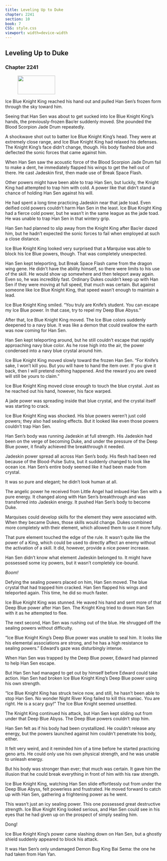 ```yaml
---
title: Leveling Up to Duke
chapter: 2241
section: 10
book: 7
CSS: style.css
viewport: width=device-width
---
```


## Leveling Up to Duke

### Chapter 2241

<figure>
	<img src="../Images/gem.gif" alt="" id="gem" width="120" height="60" />
</figure>

Ice Blue Knight King reached his hand out and pulled Han Sen’s frozen form through the sky toward him.

Seeing that Han Sen was about to get sucked into Ice Blue Knight King’s hands, the previously-frozen Bao’er suddenly moved. She pounded the Blood Scorpion Jade Drum repeatedly.

A shockwave shot out to batter Ice Blue Knight King’s head. They were at extremely close range, and Ice Blue Knight King had relaxed his defenses. The Knight King’s face didn’t change, though. His body flashed blue and deflected the sonic forces that came against him.

When Han Sen saw the acoustic force of the Blood Scorpion Jade Drum fail to make a dent, he immediately flapped his wings to get the hell out of there. He cast Jadeskin first, then made use of Break Space Flash.

Other powers might have been able to trap Han Sen, but luckily, the Knight King had attempted to trap him with cold. A power like that didn’t stand a chance of holding Han Sen against his will.

He had spent a long time practicing Jadeskin near that jade toad. Even deified cold powers couldn’t harm Han Sen in the least. Ice Blue Knight King had a fierce cold power, but he wasn’t in the same league as the jade toad. He was unable to trap Han Sen in that wintery grip.

Han Sen had planned to slip away from the Knight King after Bao’er dazed him, but he hadn’t expected the sonic forces to fail when employed at such a close distance.

Ice Blue Knight King looked very surprised that a Marquise was able to block his Ice Blue powers, though. That was completely unexpected.

Han Sen kept teleporting, but Break Space Flash came from the dragon wing gene. He didn’t have the ability himself, so there were limits to his use of the skill. He would show up somewhere and then teleport away again. Even so, he was incredibly fast. Ordinary Dukes couldn’t keep up with Han Sen if they were moving at full speed, that much was certain. But against someone like Ice Blue Knight King, that speed wasn’t enough to maintain a lead.

Ice Blue Knight King smiled. “You truly are Knife’s student. You can escape my Ice Blue power. In that case, try to repel my Deep Blue Abyss.”

After that, Ice Blue Knight King moved. The Ice Blue colors suddenly deepened to a navy blue. It was like a demon that could swallow the earth was now coming for Han Sen.

Han Sen kept teleporting around, but he still couldn’t escape that rapidly approaching navy blue color. As he rose high into the air, the power condensed into a navy blue crystal around him.

Ice Blue Knight King moved slowly toward the frozen Han Sen. “For Knife’s sake, I won’t kill you. But you will have to hand the item over. If you give it back, then I will pretend nothing happened. And the reward you are owed will still be yours to claim.”

Ice Blue Knight King moved close enough to touch the blue crystal. Just as he reached out his hand, however, his face warped.

A jade power was spreading inside that blue crystal, and the crystal itself was starting to crack.

Ice Blue Knight King was shocked. His blue powers weren’t just cold powers; they also had sealing effects. But it looked like even those powers couldn’t trap Han Sen.

Han Sen’s body was running Jadeskin at full strength. His Jadeskin had been on the verge of becoming Duke, and under the pressure of the Deep Blue power, it finally achieved the breakthrough it needed.

Jadeskin power spread all across Han Sen’s body. His flesh had been red because of the Blood-Pulse Sutra, but it suddenly changed to look like ocean ice. Han Sen’s entire body seemed like it had been made from crystal.

It was so pure and elegant; he didn’t look human at all.

The angelic power he received from Little Angel had imbued Han Sen with a pure energy. It changed along with Han Sen’s breakthrough and was transferred into Jadeskin energy. It pushed Han Sen’s body to become Duke.

Marquises could develop skills for the element they were associated with. When they became Dukes, those skills would change. Dukes combined more completely with their element, which allowed them to use it more fully.

That pure element touched the edge of the rule. It wasn’t quite like the power of a King, which could be used to directly affect an enemy without the activation of a skill. It did, however, provide a nice power increase.

Han Sen didn’t know what element Jadeskin belonged to. It might have possessed some icy powers, but it wasn’t completely ice-bound.

*Boom!*

Defying the sealing powers placed on him, Han Sen moved. The blue crystal that had trapped him cracked. Han Sen flapped his wings and teleported again. This time, he did so much faster.

Ice Blue Knight King was stunned. He waved his hand and sent more of that Deep Blue power after Han Sen. The Knight King tried to drown Han Sen with it as he attempted to flee.

The next second, Han Sen was rushing out of the blue. He shrugged off the sealing powers without difficulty.

“Ice Blue Knight King’s Deep Blue power was unable to seal him. It looks like his elemental associations are strong, and he has a high resistance to sealing powers.” Edward’s gaze was disturbingly intense.

When Han Sen was trapped by the Deep Blue power, Edward had planned to help Han Sen escape.

But Han Sen had managed to get out by himself before Edward could take action. Han Sen had broken Ice Blue Knight King’s Deep Blue power using his own strength.

“Ice Blue Knight King has struck twice now, and still, he hasn’t been able to stop Han Sen. No wonder Night River King failed to kill this maniac. You are right. He is a scary guy!” The Ice Blue Knight seemed unsettled.

The Knight King continued his attack, but Han Sen kept sliding out from under that Deep Blue Abyss. The Deep Blue powers couldn’t stop him.

Han Sen felt as if his body had been crystallized. He couldn’t release any energy, but the powers launched against him couldn’t penetrate his body, either.

It felt very weird, and it reminded him of a time before he started practicing geno arts. He could only use his own physical strength, and he was unable to unleash energy.

But his body was stronger than ever; that much was certain. It gave him the illusion that he could break everything in front of him with his raw strength.

Ice Blue Knight King, watching Han Sen slide effortlessly out from under the Deep Blue Abyss, felt powerless and frustrated. He moved forward to catch up with Han Sen, gathering a frightening power as he went.

This wasn’t just an icy sealing power. This one possessed great destructive strength. Ice Blue Knight King looked serious, and Han Sen could see in his eyes that he had given up on the prospect of simply sealing him.

Dong!

Ice Blue Knight King’s power came slashing down on Han Sen, but a ghostly shield suddenly appeared to block his attack.

It was Han Sen’s only undamaged Demon Bug King Bai Sema: the one he had taken from Han Yan.